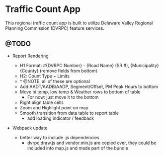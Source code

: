 Traffic Count App
=============

This regional traffic count app is built to utilize Delaware Valley Regional Planning Commission (DVRPC) feature services.



## @TODO
- Report Rendering
    - H1 Format: #{DVRPC Number} - {Road Name} (SR #), {Municipality} {County} (remove fields from bottom)
    - H2: Count Type + Limits
    - ^ @NOTE: all of these are optional
    - Add AADT/AADB/AADP, Segment/Offset, PM Peak Hours to bottom
    - Move hi temp, low temp & Weather rows to bottom of table
        - For now: just move it to the bottom
    - Right align table cells
    - Zoom and Highlight point on map
    - Smooth transition from data table to report table
        - add loading indicator / feedback

- Webpack update
    - better way to include .js dependencies
        - dvrpc.draw.js and vendor.min.js are copied over, they could be included into map.js and made part of the bundle